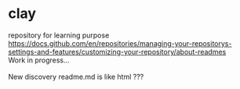 # clay
repository for learning purpose <br />
https://docs.github.com/en/repositories/managing-your-repositorys-settings-and-features/customizing-your-repository/about-readmes <br/>
Work in progress...
<br/><br/>
New discovery readme.md is like html ??? 
